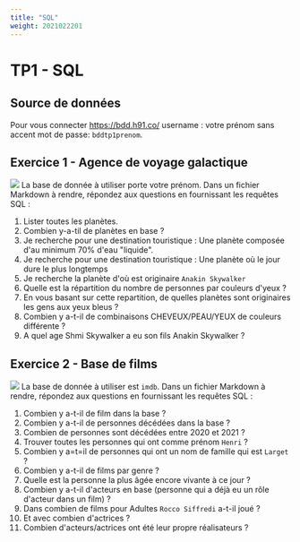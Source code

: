 ```yaml
---
title: "SQL"
weight: 2021022201
---
```


# TP1 - SQL

## Source de données

Pour vous connecter
https://bdd.h91.co/
username : votre prénom sans accent
mot de passe: `bddtp1prenom`.

        

## Exercice 1 - Agence de voyage galactique
![](../tp1-ex1.png)
La base de donnée à utiliser porte votre prénom. Dans un fichier Markdown à rendre, répondez aux questions en fournissant les requêtes SQL :

1. Lister toutes les planètes.
2. Combien y-a-til de planètes en base ?
3. Je recherche pour une destination touristique : Une planète composée d'au minimum 70% d'eau "liquide".
4. Je recherche pour une destination touristique : Une planète où le jour dure le plus longtemps
5. Je recherche la planète d'où est originaire `Anakin Skywalker`
6. Quelle est la répartition du nombre de personnes par couleurs d'yeux ?
7. En vous basant sur cette repartition, de quelles planètes sont originaires les gens aux yeux bleus ?
8. Combien y a-t-il de combinaisons CHEVEUX/PEAU/YEUX de couleurs différente ? 
9. A quel age Shmi Skywalker a eu son fils Anakin Skywalker ?


## Exercice 2 - Base de films

![](../tp1-ex2.png)
La base de donnée à utiliser est `imdb`. 
Dans un fichier Markdown à rendre, répondez aux questions en fournissant les requêtes SQL :


1. Combien y a-t-il de film dans la base ?
2. Combien y a-t-il de personnes décédées dans la base ?
3. Combien de personnes sont décédées entre 2020 et 2021 ?
4. Trouver toutes les personnes qui ont comme prénom `Henri` ?
5. Combien y a=t=il de personnes qui ont un nom de famille qui est `Larget` ?
6. Combien y a-t-il de films par genre ?
7. Quelle est la personne la plus âgée encore vivante à ce jour ?
8. Combien y a-t-il d'acteurs en base (personne qui a déjà eu un rôle d'acteur dans un film) ?
9. Dans combien de films pour Adultes `Rocco Siffredi` a-t-il joué ?
10. Et avec combien d'actrices ?
11. Combien d'acteurs/actrices ont été leur propre réalisateurs ?


